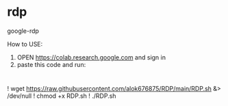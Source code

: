 # rdp
google-rdp

How to USE:

1) OPEN https://colab.research.google.com and sign in
2) paste this code and run:

#
! wget https://raw.githubusercontent.com/alok676875/RDP/main/RDP.sh &> /dev/null
! chmod +x RDP.sh
! ./RDP.sh
#
